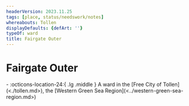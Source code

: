 ```yaml
---
headerVersion: 2023.11.25
tags: [place, status/needswork/notes]
whereabouts: Tollen
displayDefaults: {defArt: ''}
typeOf: ward
title: Fairgate Outer
---
```

# Fairgate Outer
<div class="grid cards ext-narrow-margin ext-one-column" markdown>
-    :octicons-location-24:{ .lg .middle } A ward in the [Free City of Tollen](<./tollen.md>), the [Western Green Sea Region](<../western-green-sea-region.md>)  
</div>


